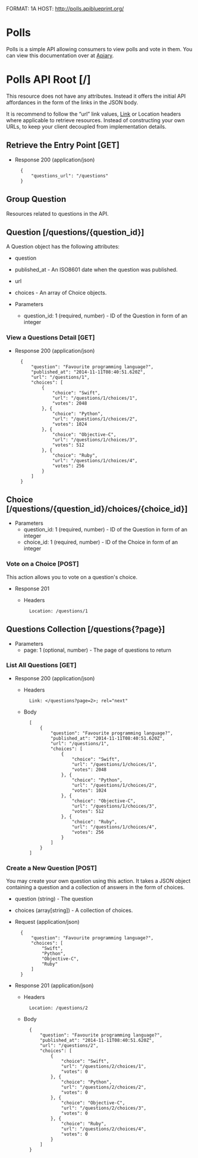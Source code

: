 FORMAT: 1A
HOST: http://polls.apiblueprint.org/

# Polls

Polls is a simple API allowing consumers to view polls and vote in them. You can view this documentation over at [Apiary](http://docs.pollsapi.apiary.io).

# Polls API Root [/]

This resource does not have any attributes. Instead it offers the initial API affordances in the form of the links in the JSON body.

It is recommend to follow the “url” link values, [Link](https://tools.ietf.org/html/rfc5988) or Location headers where applicable to retrieve resources. Instead of constructing your own URLs, to keep your client decoupled from implementation details.

## Retrieve the Entry Point [GET]

- Response 200 (application/json)

        {
            "questions_url": "/questions"
        }

## Group Question

Resources related to questions in the API.

## Question [/questions/{question_id}]

A Question object has the following attributes:

- question
- published_at - An ISO8601 date when the question was published.
- url
- choices - An array of Choice objects.

- Parameters
  - question_id: 1 (required, number) - ID of the Question in form of an integer

### View a Questions Detail [GET]

- Response 200 (application/json)

        {
            "question": "Favourite programming language?",
            "published_at": "2014-11-11T08:40:51.620Z",
            "url": "/questions/1",
            "choices": [
                {
                    "choice": "Swift",
                    "url": "/questions/1/choices/1",
                    "votes": 2048
                }, {
                    "choice": "Python",
                    "url": "/questions/1/choices/2",
                    "votes": 1024
                }, {
                    "choice": "Objective-C",
                    "url": "/questions/1/choices/3",
                    "votes": 512
                }, {
                    "choice": "Ruby",
                    "url": "/questions/1/choices/4",
                    "votes": 256
                }
            ]
        }

## Choice [/questions/{question_id}/choices/{choice_id}]

- Parameters
  - question_id: 1 (required, number) - ID of the Question in form of an integer
  - choice_id: 1 (required, number) - ID of the Choice in form of an integer

### Vote on a Choice [POST]

This action allows you to vote on a question's choice.

- Response 201

  - Headers

          Location: /questions/1

## Questions Collection [/questions{?page}]

- Parameters
  - page: 1 (optional, number) - The page of questions to return

### List All Questions [GET]

- Response 200 (application/json)

  - Headers

          Link: </questions?page=2>; rel="next"

  - Body

          [
              {
                  "question": "Favourite programming language?",
                  "published_at": "2014-11-11T08:40:51.620Z",
                  "url": "/questions/1",
                  "choices": [
                      {
                          "choice": "Swift",
                          "url": "/questions/1/choices/1",
                          "votes": 2048
                      }, {
                          "choice": "Python",
                          "url": "/questions/1/choices/2",
                          "votes": 1024
                      }, {
                          "choice": "Objective-C",
                          "url": "/questions/1/choices/3",
                          "votes": 512
                      }, {
                          "choice": "Ruby",
                          "url": "/questions/1/choices/4",
                          "votes": 256
                      }
                  ]
              }
          ]

### Create a New Question [POST]

You may create your own question using this action. It takes a JSON object containing a question and a collection of answers in the form of choices.

- question (string) - The question
- choices (array[string]) - A collection of choices.

- Request (application/json)

        {
            "question": "Favourite programming language?",
            "choices": [
                "Swift",
                "Python",
                "Objective-C",
                "Ruby"
            ]
        }

- Response 201 (application/json)

  - Headers

          Location: /questions/2

  - Body

          {
              "question": "Favourite programming language?",
              "published_at": "2014-11-11T08:40:51.620Z",
              "url": "/questions/2",
              "choices": [
                  {
                      "choice": "Swift",
                      "url": "/questions/2/choices/1",
                      "votes": 0
                  }, {
                      "choice": "Python",
                      "url": "/questions/2/choices/2",
                      "votes": 0
                  }, {
                      "choice": "Objective-C",
                      "url": "/questions/2/choices/3",
                      "votes": 0
                  }, {
                      "choice": "Ruby",
                      "url": "/questions/2/choices/4",
                      "votes": 0
                  }
              ]
          }
